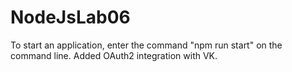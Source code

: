 # NodeJsLab06

To start an application, enter the command "npm run start" on the command line.
Added OAuth2 integration with VK.
